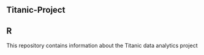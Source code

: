 ## Titanic-Project
## R
This repository contains information about the Titanic data analytics project
